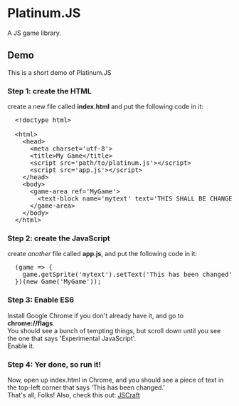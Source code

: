 # Platinum.JS
A JS game library.

## Demo
This is a short demo of Platinum.JS
### Step 1: create the HTML
create a new file called __index.html__ and put the following code in it:
<pre>
  &lt;!doctype html&gt;
  
  &lt;html&gt;
    &lt;head&gt;
      &lt;meta charset='utf-8'&gt;
      &lt;title&gt;My Game&lt;/title&gt;
      &lt;script src='path/to/platinum.js'&gt;&lt;/script&gt;
      &lt;script src='app.js'&gt;&lt;/script&gt;
    &lt;/head&gt;
    &lt;body&gt;
      &lt;game-area ref='MyGame'&gt;
        &lt;text-block name='mytext' text='THIS SHALL BE CHANGED' font='Arial' form='' size='xx-large'&gt;&lt;/text-block&gt;
      &lt;/game-area&gt;
    &lt;/body&gt;
  &lt;/html&gt;
</pre>
### Step 2: create the JavaScript
create *another* file called __app.js__, and put the following code in it:
<pre>
  (game => {
    game.getSprite('mytext').setText('This has been changed');
  })(new Game('MyGame'));
</pre>
### Step 3: Enable ES6
Install Google Chrome if you don't already have it, and go to __chrome://flags__.<br/>
You should see a bunch of tempting things, but scroll down until you see the one that says 'Experimental JavaScript'.<br/>
Enable it.
### Step 4: Yer done, so run it!
Now, open up index.html in Chrome, and you should see a piece of text in the top-left corner that says 'This has been changed.'<br/>
That's all, Folks!
Also, check this out: [JSCraft](https://munchkinhalfling.github.io/platinumjs/jscraft-demo)
